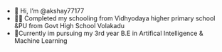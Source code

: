 - 👋 Hi, I’m @akshay77177
- 🧑‍💻 Completed my schooling from Vidhyodaya higher primary school &PU from Govt High School Volakadu
- 🌱Currently im pursuing my 3rd year B.E in Artifical Intelligence & Machine Learning
<!---
akshay77177/akshay77177 is a ✨ special ✨ repository because its `README.md` (this file) appears on your GitHub profile.
You can click the Preview link to take a look at your changes.
--->

